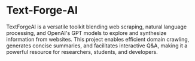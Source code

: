# Text-Forge-AI
TextForgeAI is a versatile toolkit blending web scraping, natural language processing, and OpenAI's GPT models to explore and synthesize information from websites. This project enables efficient domain crawling, generates concise summaries, and facilitates interactive Q&amp;A, making it a powerful resource for researchers, students, and developers.
